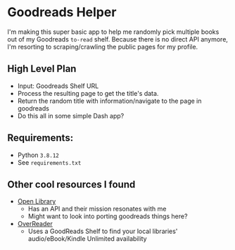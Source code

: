 # Goodreads Helper

I'm making this super basic app to help me randomly pick multiple books out of my Goodreads `to-read` shelf.
Because there is no direct API anymore, I'm resorting to scraping/crawling the public pages for my profile.

## High Level Plan
* Input: Goodreads Shelf URL
* Process the resulting page to get the title's data.
* Return the random title with information/navigate to the page in goodreads
* Do this all in some simple Dash app?

## Requirements:
* Python `3.8.12`
* See `requirements.txt`

## Other cool resources I found

* [Open Library](https://openlibrary.org/developers)
  * Has an API and their mission resonates with me
  * Might want to look into porting goodreads things here?
* [OverReader](http://overreader.com/)
  * Uses a GoodReads Shelf to find your local libraries' audio/eBook/Kindle Unlimited availability